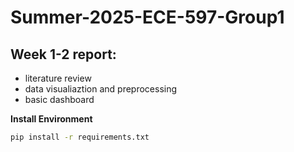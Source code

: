 # Summer-2025-ECE-597-Group1
## Week 1-2 report:
- literature review
- data visualiaztion and preprocessing
- basic dashboard



**Install Environment**
```zsh
pip install -r requirements.txt
```